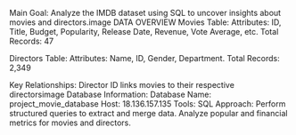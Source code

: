 Main Goal: Analyze the IMDB dataset using SQL to uncover insights about movies and directors.image DATA OVERVIEW Movies Table: Attributes: ID, Title, Budget, Popularity, Release Date, Revenue, Vote Average, etc. Total Records: 47

Directors Table: Attributes: Name, ID, Gender, Department. Total Records: 2,349

Key Relationships: Director ID links movies to their respective directorsimage Database Information: Database Name: project_movie_database Host: 18.136.157.135 Tools: SQL Approach: Perform structured queries to extract and merge data. Analyze popular and financial metrics for movies and directors.
